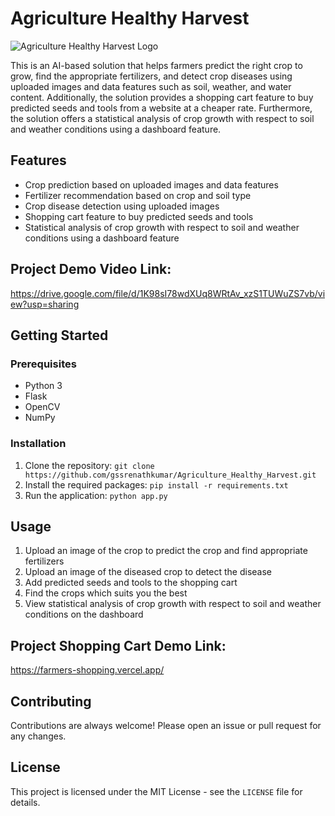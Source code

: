 <!DOCTYPE html>
<html>
<head>
  <title>Agriculture Healthy Harvest</title>
</head>
<body>
  <h1>Agriculture Healthy Harvest</h1>
  <img src="slogo.png" alt="Agriculture Healthy Harvest Logo">
  <p>This is an AI-based solution that helps farmers predict the right crop to grow, find the appropriate fertilizers, and detect crop diseases using uploaded images and data features such as soil, weather, and water content. Additionally, the solution provides a shopping cart feature to buy predicted seeds and tools from a website at a cheaper rate. Furthermore, the solution offers a statistical analysis of crop growth with respect to soil and weather conditions using a dashboard feature.</p>

  <h2>Features</h2>
  <ul>
    <li>Crop prediction based on uploaded images and data features</li>
    <li>Fertilizer recommendation based on crop and soil type</li>
    <li>Crop disease detection using uploaded images</li>
    <li>Shopping cart feature to buy predicted seeds and tools</li>
    <li>Statistical analysis of crop growth with respect to soil and weather conditions using a dashboard feature</li>
  </ul>

  <h2>Project Demo Video Link:</h2>
  <p><a href="https://drive.google.com/file/d/1K98sI78wdXUq8WRtAv_xzS1TUWuZS7vb/view?usp=sharing">https://drive.google.com/file/d/1K98sI78wdXUq8WRtAv_xzS1TUWuZS7vb/view?usp=sharing</a></p>

  <h2>Getting Started</h2>
  <h3>Prerequisites</h3>
  <ul>
    <li>Python 3</li>
    <li>Flask</li>
    <li>OpenCV</li>
    <li>NumPy</li>
  </ul>

  <h3>Installation</h3>
  <ol>
    <li>Clone the repository: <code>git clone https://github.com/gssrenathkumar/Agriculture_Healthy_Harvest.git</code></li>
    <li>Install the required packages: <code>pip install -r requirements.txt</code></li>
    <li>Run the application: <code>python app.py</code></li>
  </ol>

  <h2>Usage</h2>
  <ol>
    <li>Upload an image of the crop to predict the crop and find appropriate fertilizers</li>
    <li>Upload an image of the diseased crop to detect the disease</li>
    <li>Add predicted seeds and tools to the shopping cart</li>
    <li>Find the crops which suits you the best</li>
    <li>View statistical analysis of crop growth with respect to soil and weather conditions on the dashboard</li>
  </ol>

  <h2>Project Shopping Cart Demo Link:</h2>
  <p><a href="https://farmers-shopping.vercel.app/">https://farmers-shopping.vercel.app/</a></p>

  <h2>Contributing</h2>
  <p>Contributions are always welcome! Please open an issue or pull request for any changes.</p>

  <h2>License</h2>
  <p>This project is licensed under the MIT License - see the <code>LICENSE</code> file for details.</p>
</body>
</html>
